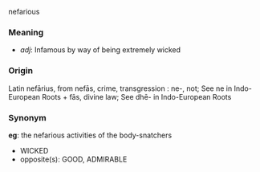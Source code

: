 nefarious
### Meaning
+ _adj_: Infamous by way of being extremely wicked

### Origin

Latin nefārius, from nefās, crime, transgression : ne-, not; See ne in Indo-European Roots + fās, divine law; See dhē- in Indo-European Roots

### Synonym

__eg__: the nefarious activities of the body-snatchers

+ WICKED
+ opposite(s): GOOD, ADMIRABLE


